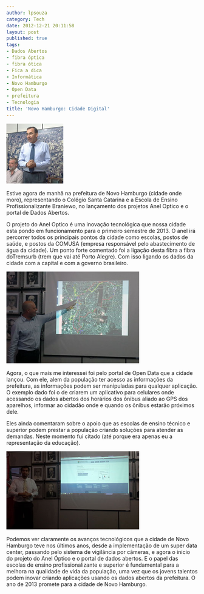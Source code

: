 ```yaml
---
author: lpsouza
category: Tech
date: 2012-12-21 20:11:58
layout: post
published: true
tags:
- Dados Abertos
- fibra óptica
- fibra ótica
- Fica a dica
- Informática
- Novo Hamburgo
- Open Data
- prefeitura
- Tecnologia
title: 'Novo Hamburgo: Cidade Digital'
---
```


![Prefeito Tarcísio Zimmermann](/wp-content/uploads/2012/12/prefeito.jpg)

Estive agora de manhã na prefeitura de Novo Hamburgo (cidade onde moro), representando o Colégio Santa Catarina e a Escola de Ensino Profissionalizante Braniewo, no lançamento dos projetos Anel Optico e o portal de Dados Abertos.

O projeto do Anel Optico é uma inovação tecnológica que nossa cidade esta pondo em funcionamento para o primeiro semestre de 2013. O anel irá percorrer todos os principais pontos da cidade como escolas, postos de saúde, e postos da COMUSA (empresa responsável pelo abastecimento de água da cidade). Um ponto forte comentado foi a ligação desta fibra a fibra doTremsurb (trem que vai até Porto Alegre). Com isso ligando os dados da cidade com a capital e com a governo brasileiro.

![Anel Óptico](/wp-content/uploads/2012/12/aneloptico.jpg)

Agora, o que mais me interessei foi pelo portal de Open Data que a cidade lançou. Com ele, alem da população ter acesso as informações da prefeitura, as informações podem ser manipuladas para qualquer aplicação. O exemplo dado foi o de criarem um aplicativo para celulares onde acessando os dados abertos dos horários dos ônibus aliado ao GPS dos aparelhos, informar ao cidadão onde e quando os ônibus estarão próximos dele.

Eles ainda comentaram sobre o apoio que as escolas de ensino técnico e superior podem prestar a população criando soluções para atender as demandas. Neste momento fui citado (até porque era apenas eu a representação da educação).

![Dados Abertos](/wp-content/uploads/2012/12/dados-abertos.jpg)

Podemos ver claramente os avanços tecnológicos que a cidade de Novo Hamburgo teve nos últimos anos, desde a implementação de um super data center, passando pelo sistema de vigilância por câmeras, e agora o inicio do projeto do Anel Óptico e o portal de dados abertos. E o papel das escolas de ensino profissionalizante e superior é fundamental para a melhora na qualidade de vida da população, uma vez que os jovens talentos podem inovar criando aplicações usando os dados abertos da prefeitura. O ano de 2013 promete para a cidade de Novo Hamburgo.
